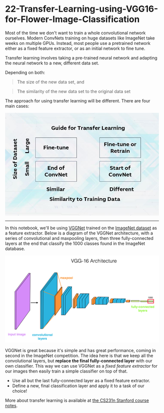 # 22-Transfer-Learning-using-VGG16-for-Flower-Image-Classification

Most of the time we don't want to train a whole convolutional network ourselves. Modern ConvNets training on huge datasets like ImageNet take weeks on multiple GPUs.
Instead, most people use a pretrained network either as a fixed feature extractor, or as an initial network to fine tune.

Transfer learning involves taking a pre-trained neural network and adapting the neural network to a new, different data set.

Depending on both:

> The size of the new data set, and

> The similarity of the new data set to the original data set

The approach for using transfer learning will be different. There are four main cases:

![alt text](https://github.com/Yogesh-S/22-Transfer-Learning-using-VGG16-for-Flower-Image-Classification/blob/main/TransferLearning.JPG?raw=true)

---
In this notebook, we'll be using [VGGNet](https://arxiv.org/pdf/1409.1556.pdf) trained on the [ImageNet dataset](http://www.image-net.org/) as a feature extractor. Below is a diagram of the VGGNet architecture, with a series of convolutional and maxpooling layers, then three fully-connected layers at the end that classify the 1000 classes found in the ImageNet database.

![alt text](https://github.com/Yogesh-S/22-Transfer-Learning-using-VGG16-for-Flower-Image-Classification/blob/main/vgg_16_architecture.png?raw=true)

VGGNet is great because it's simple and has great performance, coming in second in the ImageNet competition. The idea here is that we keep all the convolutional layers, but **replace the final fully-connected layer** with our own classifier. This way we can use VGGNet as a _fixed feature extractor_ for our images then easily train a simple classifier on top of that. 
* Use all but the last fully-connected layer as a fixed feature extractor.
* Define a new, final classification layer and apply it to a task of our choice!

More about transfer learning is available at [the CS231n Stanford course notes](http://cs231n.github.io/transfer-learning/).
